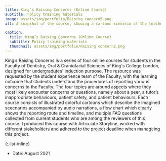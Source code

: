 ```yaml
---
title: King’s Raising Concerns (Online Course)
subtitle: Policy training materials
image: assets/img/portfolio/Raising concern5.png
alt: A snapshot of the course, showing a cartoon scneario of the teacher reassuring a student who have concerns. Below is a snippet of the four thumbnails of each course, a flowchat and a FAQ.

caption:
  title: King’s Raising Concerns (Online Course)
  subtitle: Policy training materials
  thumbnail: assets/img/portfolio/Raising concern2.png
---
```

King’s Raising Concerns is a series of four online courses for students in the Faculty of Dentistry, Oral & Craniofacial Sciences of King's College London, designed for undergradutes' induction purpose. The resource was requested by the student experience team of the Faculty, with the learning outcome that students understand the procedures of reporting various concerns to the Faculty. The four topics are around aspects where they most likely encounter concerns or questions, namely about a peer, a tutor’s inappropriate behaviours, patient safety, and patient behaviours. Each course consists of illustrated colorful cartoons which describe the imagined scecnarios accompanied by audio narrations, a flow chart which clearly shows the reporting route and timeline, and multiple FAQ questions collected from current students who are among the reviewers of this course. I produced this course with Articulate Storyline, worked with different stakeholders and adhered to the project deadline when manageing this project. 

{:.list-inline}
- Date: August 2021
